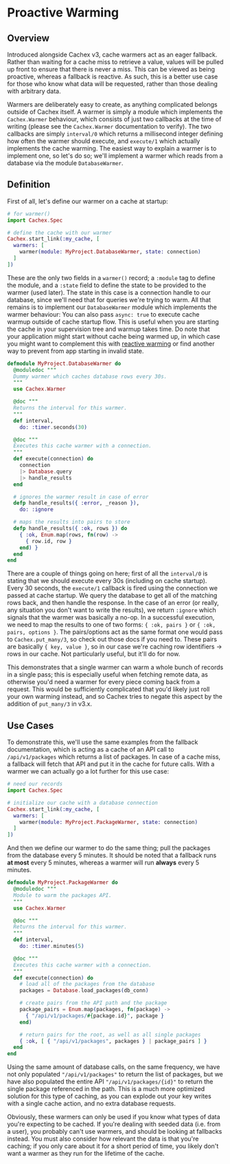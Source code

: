 # Proactive Warming

## Overview

Introduced alongside Cachex v3, cache warmers act as an eager fallback. Rather than waiting for a cache miss to retrieve a value, values will be pulled up front to ensure that there is never a miss. This can be viewed as being proactive, whereas a fallback is reactive. As such, this is a better use case for those who know what data will be requested, rather than those dealing with arbitrary data.

Warmers are deliberately easy to create, as anything complicated belongs outside of Cachex itself. A warmer is simply a module which implements the `Cachex.Warmer` behaviour, which consists of just two callbacks at the time of writing (please see the `Cachex.Warmer` documentation to verify). The two callbacks are simply `interval/0` which returns a millisecond integer defining how often the warmer should execute, and `execute/1` which actually implements the cache warming. The easiest way to explain a warmer is to implement one, so let's do so; we'll implement a warmer which reads from a database via the module `DatabaseWarmer`.

## Definition

First of all, let's define our warmer on a cache at startup:

```elixir
# for warmer()
import Cachex.Spec

# define the cache with our warmer
Cachex.start_link(:my_cache, [
  warmers: [
    warmer(module: MyProject.DatabaseWarmer, state: connection)
  ]
])
```

These are the only two fields in a `warmer()` record; a `:module` tag to define the module, and a `:state` field to define the state to be provided to the warmer (used later). The state in this case is a connection handle to our database, since we'll need that for queries we're trying to warm. All that remains is to implement our `DatabaseWarmer` module which implements the warmer behaviour:
You can also pass `async: true` to execute cache warmup outside of cache startup flow. This is useful when you are starting the cache in your supervision tree and warmup takes time. Do note that your application might start without cache being warmed up, in which case you might want to complement this with [reactive warming](reactive-warming.md) or find another way to prevent from app starting in invalid state. 

```elixir
defmodule MyProject.DatabaseWarmer do
  @moduledoc """
  Dummy warmer which caches database rows every 30s.
  """
  use Cachex.Warmer

  @doc """
  Returns the interval for this warmer.
  """
  def interval,
    do: :timer.seconds(30)

  @doc """
  Executes this cache warmer with a connection.
  """
  def execute(connection) do
    connection
    |> Database.query
    |> handle_results
  end

  # ignores the warmer result in case of error
  defp handle_results({ :error, _reason }),
    do: :ignore

  # maps the results into pairs to store
  defp handle_results({ :ok, rows }) do
    { :ok, Enum.map(rows, fn(row) ->
      { row.id, row }
    end) }
  end
end
```

There are a couple of things going on here; first of all the `interval/0` is stating that we should execute every 30s (including on cache startup). Every 30 seconds, the `execute/1` callback is fired using the connection we passed at cache startup. We query the database to get all of the matching rows back, and then handle the response. In the case of an error (or really, any situation you don't want to write the results), we return `:ignore` which signals that the warmer was basically a no-op. In a successful execution, we need to map the results to one of two forms: `{ :ok, pairs }` or `{ :ok, pairs, options }`. The pairs/options act as the same format one would pass to `Cachex.put_many/3`, so check out those docs if you need to. These pairs are basically `{ key, value }`, so in our case we're caching row identifiers -> rows in our cache. Not particularly useful, but it'll do for now.

This demonstrates that a single warmer can warm a whole bunch of records in a single pass; this is especially useful when fetching remote data, as otherwise you'd need a warmer for every piece coming back from a request. This would be sufficiently complicated that you'd likely just roll your own warming instead, and so Cachex tries to negate this aspect by the addition of `put_many/3` in v3.x.

## Use Cases

To demonstrate this, we'll use the same examples from the fallback documentation, which is acting as a cache of an API call to `/api/v1/packages` which returns a list of packages. In case of a cache miss, a fallback will fetch that API and put it in the cache for future calls. With a warmer we can actually go a lot further for this use case:

```elixir
# need our records
import Cachex.Spec

# initialize our cache with a database connection
Cachex.start_link(:my_cache, [
  warmers: [
    warmer(module: MyProject.PackageWarmer, state: connection)
  ]
])
```

And then we define our warmer to do the same thing; pull the packages from the database every 5 minutes. It should be noted that a fallback runs **at most** every 5 minutes, whereas a warmer will run **always** every 5 minutes.

```elixir
defmodule MyProject.PackageWarmer do
  @moduledoc """
  Module to warm the packages API.
  """
  use Cachex.Warmer

  @doc """
  Returns the interval for this warmer.
  """
  def interval,
    do: :timer.minutes(5)

  @doc """
  Executes this cache warmer with a connection.
  """
  def execute(connection) do
    # load all of the packages from the database
    packages = Database.load_packages(db_conn)

    # create pairs from the API path and the package
    package_pairs = Enum.map(packages, fn(package) ->
      { "/api/v1/packages/#{package.id}", package }
    end)

    # return pairs for the root, as well as all single packages
    { :ok, [ { "/api/v1/packages", packages } | package_pairs ] }
  end
end
```

Using the same amount of database calls, on the same frequency, we have not only populated `"/api/v1/packages"` to return the list of packages, but we have also populated the entire API `"/api/v1/packages/{id}"` to return the single package referenced in the path. This is a much more optimized solution for this type of caching, as you can explode out your key writes with a single cache action, and no extra database requests.

Obviously, these warmers can only be used if you know what types of data you're expecting to be cached. If you're dealing with seeded data (i.e. from a user), you probably can't use warmers, and should be looking at fallbacks instead. You must also consider how relevant the data is that you're caching; if you only care about it for a short period of time, you likely don't want a warmer as they run for the lifetime of the cache.
